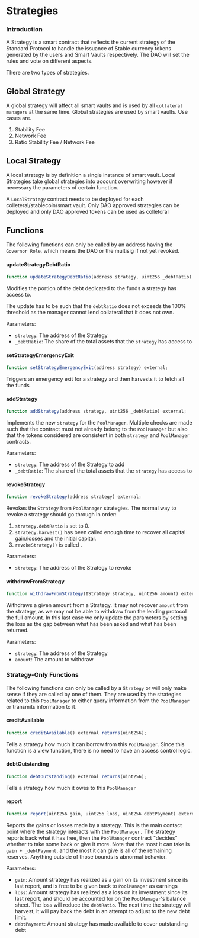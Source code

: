 # Strategies

### Introduction

A Strategy is a smart contract that reflects the current strategy of the Standard Protocol to handle the issuance of Stable currency tokens generated by the users and Smart Vaults respectively. The DAO will set the rules and vote on different aspects.

There are two types of strategies.

## Global Strategy

A global strategy will affect all smart vaults and is used by all `collateral managers` at the same time. Global strategies are used by smart vaults. Use cases are.

1. Stability Fee&#x20;
2. Network Fee
3. Ratio Stability Fee / Network Fee

## Local Strategy

A local strategy is by definition a single instance of smart vault. Local Strategies take global strategies into account overwriting however if necessary the parameters of certain function.

A `LocalStrategy` contract needs to be deployed for each colleteral/stablecoin/smart vault. Only DAO approved strategies can be deployed and only DAO approved tokens can be used as colletoral&#x20;



## Functions

The following functions can only be called by an address having the `Governor Role`, which means the DAO or the multisig if not yet revoked.

#### updateStrategyDebtRatio

```javascript
function updateStrategyDebtRatio(address strategy, uint256 _debtRatio)  external;
```

Modifies the portion of the debt dedicated to the funds a strategy has access to.

The update has to be such that the `debtRatio` does not exceeds the 100% threshold as the manager cannot lend collateral that it does not own.

Parameters:

* `strategy`: The address of the Strategy
* `_debtRatio`: The share of the total assets that the `strategy` has access to

#### setStrategyEmergencyExit

```javascript
function setStrategyEmergencyExit(address strategy) external;
```

Triggers an emergency exit for a strategy and then harvests it to fetch all the funds

#### addStrategy

```javascript
function addStrategy(address strategy, uint256 _debtRatio) external;
```

Implements the new `strategy` for the `PoolManager`. Multiple checks are made such that the contract must not already belong to the `PoolManager` but also that the tokens considered are consistent in both `strategy` and `PoolManager` contracts.

Parameters:

* `strategy`: The address of the Strategy to add
* `_debtRatio`: The share of the total assets that the `strategy` has access to

#### revokeStrategy

```javascript
function revokeStrategy(address strategy) external;
```

Revokes the `Strategy` from `PoolManager` strategies. The normal way to revoke a strategy should go through in order:

1. `strategy.debtRatio` is set to 0.
2. `strategy.harvest()` has been called enough time to recover all capital gain/losses and the initial capital.
3. `revokeStrategy()` is called .

Parameters:

* `strategy`: The address of the Strategy to revoke

#### withdrawFromStrategy

```javascript
function withdrawFromStrategy(IStrategy strategy, uint256 amount) external;
```

Withdraws a given amount from a Strategy. It may not recover `amount` from the strategy, as we may not be able to withdraw from the lending protocol the full amount. In this last case we only update the parameters by setting the loss as the gap between what has been asked and what has been returned.

Parameters:

* `strategy`: The address of the Strategy
* `amount`: The amount to withdraw

### Strategy-Only Functions

The following functions can only be called by a `Strategy` or will only make sense if they are called by one of them. They are used by the strategies related to this `PoolManager` to either query information from the `PoolManager` or transmits information to it.

#### creditAvailable

```javascript
function creditAvailable() external returns(uint256);
```

Tells a strategy how much it can borrow from this `PoolManager`. Since this function is a view function, there is no need to have an access control logic.

#### debtOutstanding

```javascript
function debtOutstanding() external returns(uint256);
```

Tells a strategy how much it owes to this `PoolManager`

#### report

```javascript
function report(uint256 gain, uint256 loss, uint256 debtPayment) external;
```

Reports the gains or losses made by a strategy. This is the main contact point where the strategy interacts with the `PoolManager.` The strategy reports back what it has free, then the `PoolManager` contract "decides" whether to take some back or give it more. Note that the most it can take is `gain + _debtPayment`, and the most it can give is all of the remaining reserves. Anything outside of those bounds is abnormal behavior.

Parameters:

* `gain`: Amount strategy has realized as a gain on its investment since its last report, and is free to be given back to `PoolManager` as earnings
* `loss`: Amount strategy has realized as a loss on its investment since its last report, and should be accounted for on the `PoolManager`'s balance sheet. The loss will reduce the `debtRatio`. The next time the strategy will harvest, it will pay back the debt in an attempt to adjust to the new debt limit.
* `debtPayment`: Amount strategy has made available to cover outstanding debt

